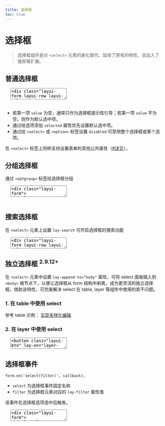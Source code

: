 ```yaml
---
title: 选择框
toc: true
---
```

 
# 选择框

> 选择框组件是对 `<select>` 元素的美化替代，延续了原有的特性，且加入了搜索等扩展。


<h2 id="normal" lay-toc="{}">普通选择框</h2>

<pre class="layui-code" lay-options="{preview: true, layout: ['preview', 'code'], tools: ['full'], done: function(obj){
  obj.render();
}}">
  <textarea>
<div class="layui-form layui-row layui-col-space16">
  <div class="layui-col-md6">
    <select>
      <option value="">请选择</option>
      <option value="AAA">选项 A</option>
      <option value="BBB">选项 B</option>
      <option value="CCC">选项 C</option>
    </select>
  </div>
  <div class="layui-col-md6">
    <select>
      <option value="">请选择</option>
      <option value="AAA">选项 A</option>
      <option value="BBB">选项 B</option>
      <option value="CCC" selected>选项 C</option>
    </select>
  </div>
  <div class="layui-col-md6">
    <select disabled>
      <option value="">禁用选择框</option>
      <option value="AAA">选项 A</option>
      <option value="BBB">选项 B</option>
      <option value="CCC">选项 C</option>
    </select>
  </div>
  <div class="layui-col-md6">
    <select>
      <option value="">请选择</option>
      <option value="AAA">选项 A</option>
      <option value="BBB" disabled>选项 B（禁用选项）</option>
      <option value="CCC">选项 C</option>
    </select>
  </div>
</div>

<!-- import layui -->
  </textarea>
</pre>

- 若第一项 `value` 为空，通常只作为选择框提示性引导；若第一项 `value` 不为空，则作为默认选中项。
- 通过给选项添加 `selected` 属性优先设置默认选中项。
- 通过给 `<select>` 或 `<option>` 标签设置 `disabled` 可禁用整个选择框或某个选项。

在 `<select>` 标签上同样支持设置表单的其他公共属性（[#详见](./#attr)）。

<h2 id="group" lay-toc="{}">分组选择框</h2>

通过 `<optgroup>` 标签给选择框分组

<pre class="layui-code" lay-options="{preview: true, layout: ['preview', 'code'], tools: ['full'], done: function(obj){
  obj.render();
}}">
  <textarea>
<div class="layui-form">
  <select>
    <option value="">请选择</option>
    <optgroup label="分组 A">
      <option value="A-1">选项 A-1</option>
      <option value="A-2">选项 A-2</option>
      <option value="A-3">选项 A-3</option>
    </optgroup>
    <optgroup label="分组 B">
      <option value="B-1">选项 B-1</option>
      <option value="B-2">选项 B-2</option>
    </optgroup>
  </select>
</div>

<!-- import layui -->
  </textarea>
</pre>


<h2 id="search" lay-toc="{hot: true}">搜索选择框</h2>

在 `<select>` 元素上设置 `lay-search` 可开启选择框的搜索功能

<pre class="layui-code" lay-options="{preview: true, codeStyle: 'height: 508px;', layout: ['preview', 'code'], tools: ['full'], done: function(obj){
  obj.render();
}}">
  <textarea>
<div class="layui-form layui-row layui-col-space16">
  <div class="layui-col-md6">
    <select lay-search="">
      <option value="">请选择或搜索（默认不区分大小写）</option>
      <option value="1">AAA</option>
      <option value="2">aaa</option>
      <option value="3">BBB</option>
      <option value="4">bbb</option>
      <option value="5">ABC</option>
      <option value="6">abc</option>
      <option value="7">AbC</option>
    </select>
  </div>
  <div class="layui-col-md6">
    <select lay-search="cs">
      <option value="">请选择或搜索（设置区分大小写）</option>
      <option value="1">AAA</option>
      <option value="2">aaa</option>
      <option value="3">BBB</option>
      <option value="4">bbb</option>
      <option value="5">ABC</option>
      <option value="6">abc</option>
      <option value="7">AbC</option>
    </select>
  </div>
  <div class="layui-col-md6">
    <select lay-search="">
      <option value="">请搜索</option>
      <optgroup label="分组a">
        <option value="a1">a1</option>
        <option value="a2">a2</option>
      </optgroup>
      <optgroup label="分组aa">
        <option value="aa1">aA1</option>
        <option value="aa2">aA2</option>
      </optgroup>
      <optgroup label="分组b">
        <option value="b1">b1</option>
        <option value="b2">b2</option>
      </optgroup>
      <optgroup label="分组bb">
        <option value="bb1">bb1</option>
        <option value="bb2">bb2</option>
      </optgroup>
      <optgroup label="分组bbb">
        <option value="bbb1">bBb1</option>
        <option value="bbb2">bBB2</option>
      </optgroup>
      <optgroup label="分组c">
        <option value="c1">c1</option>
        <option value="c2">c2</option>
      </optgroup>
      <optgroup label="分组cc">
        <option value="cc1">cc1</option>
        <option value="cc2">cc2</option>
      </optgroup>
      <optgroup label="分组ccc">
        <option value="ccc1">ccc1</option>
        <option value="ccc2">ccc2</option>
      </optgroup>
      <optgroup label="分组cccc">
        <option value="cccc1">cccc1</option>
        <option value="cccc2">cccc2</option>
      </optgroup>
    </select>
  </div>
  <div class="layui-col-md6">
    <select lay-search="" lay-creatable="">
      <option value="">可创建新的 option</option>
      <option value="1">AAA</option>
      <option value="2">aaa</option>
      <option value="3">BBB</option>
      <option value="4">bbb</option>
      <option value="5">ABC</option>
      <option value="6">abc</option>
      <option value="7">AbC</option>
    </select>
  </div>
  <div class="layui-col-md6">
    <select lay-search="" lay-creatable="" lay-search-method="$$store.filter">
      <option value="">自定义搜索方法</option>
      <option value="1">AAA</option>
      <option value="2">aaa</option>
      <option value="3">BBB</option>
      <option value="4">bbb</option>
      <option value="5">ABC</option>
      <option value="6">abc</option>
      <option value="7">AbC</option>
    </select>
  </div>
</div>

<!-- import layui --> 
<script>
layui.use(function(){
  var form = layui.form;

  var searchFn = createSearchFn();

  window.$$store = {
    filter: function(inputVal, optionElem){
      return searchFn(inputVal, optionElem.text());
    }
  }

  // 正向肯定预查，乱序，非连续字符匹配。
  function createSearchFn() {
    var metaCharacter = ['$', '(', ')', '*', '+', '.', '[', ']', '?', '\\', '^', '{', '}', '|'];
    var metaCharacterMap = {};
    for (var i = 0; i < metaCharacter.length; i++) {
      var c = metaCharacter[i];
      metaCharacterMap[c] = '\\' + c;
    }

    var positiveLookahead = function (keyword, str) {
      var pattern = '^';
      var preLook = '(?=.*';
      var wordMap = {};

      var wordArr = keyword.trim().split('');
      for (var i = 0; i < wordArr.length; i++) {
        var character = wordArr[i].toLowerCase();
        if (wordMap[character]) {
          wordMap[character]++;
        } else {
          wordMap[character] = 1;
        }
      }

      for (character in wordMap) {
        var num = wordMap[character];
        pattern += preLook;
        for (var i = 0; i < num; i++) {
          if (i !== 0) pattern += '.*';
          pattern += (metaCharacterMap[character] || character);
        }
        pattern += ')';
      }
      pattern += '.*';

      return new RegExp(pattern, 'i').test(str);
    }

    return positiveLookahead;
  }
});
</script>
  </textarea>
</pre>

<h2 id="lay-append" lay-toc="{hot: true}">独立选择框 <sup>2.9.12+</sup></h2>

在 `<select>` 元素中设置  `lay-append-to="body"` 属性，可将 select 面板插入到 `<body>` 根节点下，以便让选择框从 form 结构中剥离，成为更灵活的独立选择框。借助该特性，可完美解决 select 在 table, layer 等组件中使用的若干问题。

### 1. 在 table 中使用 select

参考 table 示例： [实现多样化编辑](/docs/2/table/#demo-editmodes)

### 2. 在 layer 中使用 select

<pre class="layui-code" lay-options="{preview: true, layout: ['preview', 'code'], tools: ['full'], done: function(obj){
  obj.render();
}}">
  <textarea>
<button class="layui-btn" lay-on="layer-select">弹出 layer+select</button>

<!-- import layui -->
<script>
layui.use(function(){
  var form = layui.form;
  var table = layui.table;
  var layer = layui.layer;
  var util = layui.util;

  // 事件
  util.on({
    // 在 layer 中使用 select
    "layer-select": function() {
      layer.open({
        type: 1, // page 层类型
        area: ['500px', '300px'],
        title: 'layer+select',
        shadeClose: true, // 点击遮罩区域，关闭弹层
        maxmin: true, // 允许全屏最小化
        // 注: 这里特别对 select 设置了 lay-append-position 属性，以便与 layer 的定位方式保持一致
        content: '<form class="layui-form layui-padding-3" lay-filter="test"><select lay-append-to="body" lay-append-position="fixed"><option value="">请选择</option><option value="AAA1">选项 A1</option><option value="AAA2">选项 A2</option><option value="AAA3">选项 A3</option><option value="AAA4">选项 A4</option><option value="AAA5">选项 A5</option><option value="AAA6">选项 A6</option><option value="AAA7">选项 A7</option><option value="AAA8">选项 A8</option><option value="AAA9">选项 A9</option><option value="AAA10">选项 A10</option><option value="AAA11">选项 A11</option><option value="AAA12">选项 A12</option><option value="BBB">选项 B</option><option value="CCC">选项 C</option></select></form>',
        success: function (layero) {
          // 定向渲染 select
          form.render(layero.find('.layui-form select'));

          // 鼠标滑动 layer 内部滚动条时移除下拉框，以规避错位
          // 若 layer 内部不存在滚动条，以下代码可删除
          var selectElem = layero.find('.layui-form-select');
          layero.find('.layui-layer-content').on('scroll', function() {
            selectElem.removeClass('layui-form-selected');
            layui.$('.layui-select-panel-wrap').detach();
          });
        },
      });
    }
  });
});
</script>
  </textarea>
</pre>


<h2 id="on" lay-toc="{hot: true}">选择框事件</h2>

`form.on('select(filter)', callback);`

- `select` 为选择框事件固定名称
- `filter` 为选择框元素对应的 `lay-filter` 属性值

该事件在选择框选项选中后触发。

<pre class="layui-code" lay-options="{preview: true, layout: ['code', 'preview'], tools: ['full'], done: function(obj){
  obj.render();
}}">
  <textarea>
<div class="layui-form">
  <select lay-filter="demo-select-filter">
    <option value="">请选择</option>
    <option value="AAA">选项 A</option>
    <option value="BBB">选项 B</option>
    <option value="CCC">选项 C</option>
  </select>
</div>

<!-- import layui --> 
<script>
layui.use(function(){
  var form = layui.form;
  var layer = layui.layer;

  // select 事件
  form.on('select(demo-select-filter)', function(data){
    var elem = data.elem; // 获得 select 原始 DOM 对象
    var value = data.value; // 获得被选中的值
    var othis = data.othis; // 获得 select 元素被替换后的 jQuery 对象
    
    layer.msg(this.innerHTML + ' 的 value: '+ value); // this 为当前选中 <option> 元素对象
  });
});
</script>
  </textarea>
</pre>
